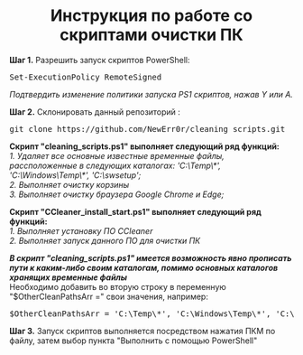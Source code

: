 <h1 align='center'>Инструкция по работе со скриптами очистки ПК</h1>

<p>
    <strong>Шаг 1.</strong> Разрешить запуск скриптов PowerShell:
</p>

<pre>Set-ExecutionPolicy RemoteSigned </pre>

<i>Подтвердить изменение политики запуска PS1 скриптов, нажав Y или A.</i>

<p>
    <strong>Шаг 2.</strong> Cклонировать данный репозиторий :
</p>
      <pre>git clone https://github.com/NewErr0r/cleaning_scripts.git</pre>
      
<p>
    <strong>Скрипт "cleaning_scripts.ps1" выполняет следующий ряд функций:</strong><br>
    <i>1. Удаляет все основные известные временные файлы, рассположенные в следующих каталогах: 'C:\Temp\*', 'C:\Windows\Temp\*', 'C:\swsetup';</i><br>
    <i>2. Выполняет очистку корзины</i><br>
    <i>3. Выполняет очистку браузера  Google Chrome и Edge;</i><br>
</p>

<p>
    <strong>Скрипт "CCleaner_install_start.ps1" выполняет следующий ряд функций:</strong><br>
    <i>1. Выполняет установку ПО CCleaner</i><br>
    <i>2. Выполняет запуск данного ПО для очистки ПК</i><br>
</p>

<p>
    <strong><i>В скрипт "cleaning_scripts.ps1" имеется возможность явно прописать пути к каким-либо своим каталогам, помимо основных каталогов хранящих временные файлы</i></strong><br>
    Необходимо добавить во вторую строку в переменную "$OtherCleanPathsArr =" свои значения, например:
</p>
<pre>$OtherCleanPathsArr = 'C:\Temp\*', 'C:\Windows\Temp\*', 'C:\swsetup', C:\Users\%username%\Downloads\*, C:\Users\%username%\Documents\*</pre>

<p>
    <strong>Шаг 3.</strong> Запуск скриптов выполняется посредством нажатия ПКМ по файлу, затем выбор пункта "Выполнить с помощью PowerShell"
</p>
 
